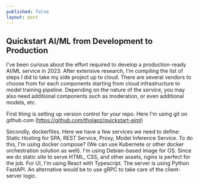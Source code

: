 ```yaml
---
published: false
layout: post
---
```

## Quickstart AI/ML from Development to Production

I've been curious about the effort required to develop a production-ready AI/ML service in 2023. After extensive research, I'm compiling the list of steps I did to take my side project up to cloud. There are several vendors to choose from for each components starting from cloud infrastructure to model training pipeline. Depending on the nature of the service, you may also need additional components such as moderation, or even additional models, etc.

First thing is setting up version control for your repo. Here I'm using git on github.com (https://github.com/tholapz/quickstart-aiml)

Secondly, dockerfiles. Here we have a few services we need to define: Static Hosting for SPA, REST Service, Proxy, Model Inference Service. To do this, I'm using docker compose? (We can use Kubernete or other docker orchestration solution as well). I'm using Debian-based image for OS. Since we do static site to serve HTML, CSS, and other assets, nginx is perfect for the job. For UI, I'm using React with Typescript. The server is using Python FastAPI. An alternative would be to use gRPC to take care of the client-server logic. 
